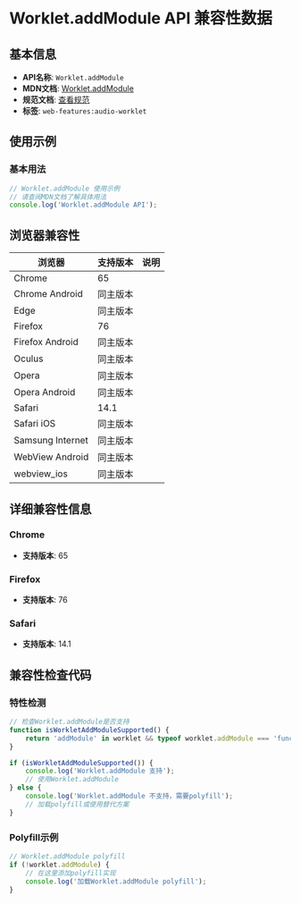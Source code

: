# Worklet.addModule API 兼容性数据

## 基本信息

- **API名称**: `Worklet.addModule`
- **MDN文档**: [Worklet.addModule](https://developer.mozilla.org/docs/Web/API/Worklet/addModule)
- **规范文档**: [查看规范](https://html.spec.whatwg.org/multipage/worklets.html#dom-worklet-addmodule-dev)
- **标签**: `web-features:audio-worklet`

## 使用示例

### 基本用法

```javascript
// Worklet.addModule 使用示例
// 请查阅MDN文档了解具体用法
console.log('Worklet.addModule API');
```

## 浏览器兼容性

| 浏览器 | 支持版本 | 说明 |
|--------|----------|------|
| Chrome | 65 |  |
| Chrome Android | 同主版本 |  |
| Edge | 同主版本 |  |
| Firefox | 76 |  |
| Firefox Android | 同主版本 |  |
| Oculus | 同主版本 |  |
| Opera | 同主版本 |  |
| Opera Android | 同主版本 |  |
| Safari | 14.1 |  |
| Safari iOS | 同主版本 |  |
| Samsung Internet | 同主版本 |  |
| WebView Android | 同主版本 |  |
| webview_ios | 同主版本 |  |

## 详细兼容性信息

### Chrome

- **支持版本**: 65

### Firefox

- **支持版本**: 76

### Safari

- **支持版本**: 14.1

## 兼容性检查代码

### 特性检测

```javascript
// 检查Worklet.addModule是否支持
function isWorkletAddModuleSupported() {
    return 'addModule' in worklet && typeof worklet.addModule === 'function';
}

if (isWorkletAddModuleSupported()) {
    console.log('Worklet.addModule 支持');
    // 使用Worklet.addModule
} else {
    console.log('Worklet.addModule 不支持，需要polyfill');
    // 加载polyfill或使用替代方案
}
```

### Polyfill示例

```javascript
// Worklet.addModule polyfill
if (!worklet.addModule) {
    // 在这里添加polyfill实现
    console.log('加载Worklet.addModule polyfill');
}
```

